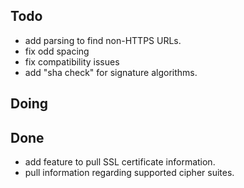 ## Todo
- add parsing to find non-HTTPS URLs.
- fix odd spacing
- fix compatibility issues
- add "sha check" for signature algorithms.

## Doing

## Done
- add feature to pull SSL certificate information.
- pull information regarding supported cipher suites.
